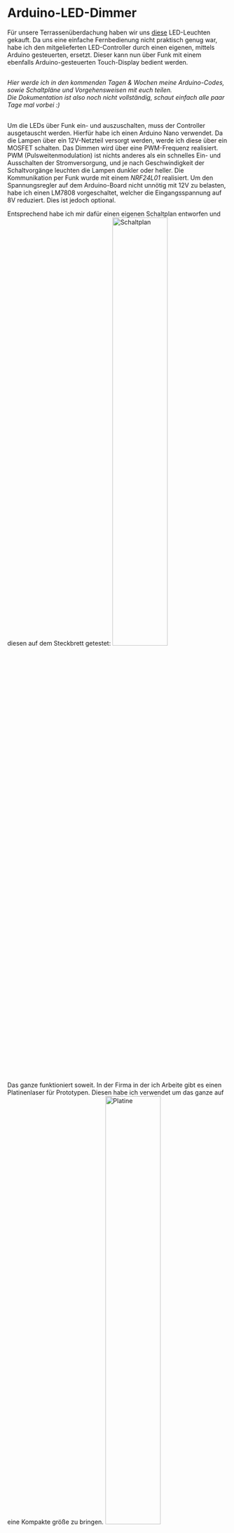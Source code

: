 # Arduino-LED-Dimmer

Für unsere Terrassenüberdachung haben wir uns [diese](https://www.ledando.de/detail/index/sArticle/27312/sCategory/277) LED-Leuchten gekauft. Da uns eine einfache Fernbedienung nicht praktisch genug war, habe ich den mitgelieferten LED-Controller durch einen eigenen, mittels Arduino gesteuerten, ersetzt. Dieser kann nun über Funk mit einem ebenfalls Arduino-gesteuerten Touch-Display bedient werden. 

##
_Hier werde ich in den kommenden Tagen & Wochen meine Arduino-Codes, sowie Schaltpläne und Vorgehensweisen mit euch teilen._ \
_Die Dokumentation ist also noch nicht vollständig, schaut einfach alle paar Tage mal vorbei :)_

##
Um die LEDs über Funk ein- und auszuschalten, muss der Controller ausgetauscht werden. 
Hierfür habe ich einen Arduino Nano verwendet. Da die Lampen über ein 12V-Netzteil versorgt werden, werde ich diese über ein MOSFET schalten. Das Dimmen wird über eine PWM-Frequenz realisiert. PWM (Pulsweitenmodulation) ist nichts anderes als ein schnelles Ein- und Ausschalten der Stromversorgung, und je nach Geschwindigkeit der Schaltvorgänge leuchten die Lampen dunkler oder heller. 
Die Kommunikation per Funk wurde mit einem *NRF24L01* realisiert. 
Um den Spannungsregler auf dem Arduino-Board nicht unnötig mit 12V zu belasten, habe ich einen LM7808 vorgeschaltet, welcher die Eingangsspannung auf 8V reduziert. Dies ist jedoch optional.

Entsprechend habe ich mir dafür einen eigenen Schaltplan entworfen und diesen auf dem Steckbrett getestet:
<img src="https://github.com/larsbaum/Arduino-LED-Dimmer/assets/167971634/d3ce2f57-5f22-4485-9399-4e51348532e3" alt="Schaltplan" width="50%" /> \
\
Das ganze funktioniert soweit. In der Firma in der ich Arbeite gibt es einen Platinenlaser für Prototypen. Diesen habe ich verwendet um das ganze auf eine Kompakte größe zu bringen.
<img src="https://github.com/user-attachments/assets/853fa53f-cf95-43d3-8ba1-931d7caa89cb" alt="Platine" width="50%" />


_..._ 

